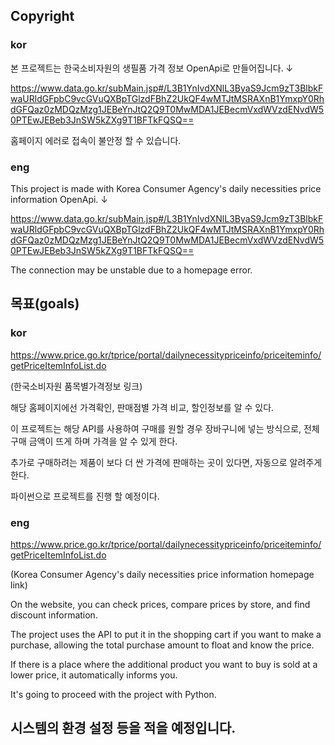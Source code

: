 ## Copyright

### kor

본 프로젝트는 한국소비자원의 생필품 가격 정보 OpenApi로 만들어집니다. ↓

https://www.data.go.kr/subMain.jsp#/L3B1YnIvdXNlL3ByaS9Jcm9zT3BlbkFwaURldGFpbC9vcGVuQXBpTGlzdFBhZ2UkQF4wMTJtMSRAXnB1YmxpY0RhdGFQaz0zMDQzMzg1JEBeYnJtQ2Q9T0MwMDA1JEBecmVxdWVzdENvdW50PTEwJEBeb3JnSW5kZXg9T1BFTkFQSQ==

홈페이지 에러로 접속이 불안정 할 수 있습니다.

### eng

This project is made with Korea Consumer Agency's daily necessities price information OpenApi. ↓

https://www.data.go.kr/subMain.jsp#/L3B1YnIvdXNlL3ByaS9Jcm9zT3BlbkFwaURldGFpbC9vcGVuQXBpTGlzdFBhZ2UkQF4wMTJtMSRAXnB1YmxpY0RhdGFQaz0zMDQzMzg1JEBeYnJtQ2Q9T0MwMDA1JEBecmVxdWVzdENvdW50PTEwJEBeb3JnSW5kZXg9T1BFTkFQSQ==

The connection may be unstable due to a homepage error.


## 목표(goals)

### kor
https://www.price.go.kr/tprice/portal/dailynecessitypriceinfo/priceiteminfo/getPriceItemInfoList.do

(한국소비자원 품목별가격정보 링크)

해당 홈페이지에선 가격확인, 판매점별 가격 비교, 할인정보를 알 수 있다.

이 프로젝트는 해당 API를 사용하여 구매를 원할 경우 장바구니에 넣는 방식으로, 전체 구매 금액이 뜨게 하며 가격을 알 수 있게 한다.

추가로 구매하려는 제품이 보다 더 싼 가격에 판매하는 곳이 있다면, 자동으로 알려주게 한다.

파이썬으로 프로젝트를 진행 할 예정이다.

### eng
https://www.price.go.kr/tprice/portal/dailynecessitypriceinfo/priceiteminfo/getPriceItemInfoList.do

(Korea Consumer Agency's daily necessities price information homepage link)

On the website, you can check prices, compare prices by store, and find discount information.

The project uses the API to put it in the shopping cart if you want to make a purchase, allowing the total purchase amount to float and know the price.

If there is a place where the additional product you want to buy is sold at a lower price, it automatically informs you.

It's going to proceed with the project with Python.


## 시스템의 환경 설정 등을 적을 예정입니다.


